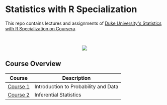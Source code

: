# Statistics with R Specialization

This repo contains lectures and assignments of [Duke University's Statistics with R Specialization on Coursera](https://www.coursera.org/specializations/statistics).

<br/>
<p align="center">
  <img src="http://neurotechsf.com/wp-content/uploads/2015/08/duke-logo.jpg">
</p>

## Course Overview

| Course                                             | Description                          |
| -------------------------------------------------- | ------------------------------------ |
| [Course 1](1-Introduction_to_Probability_and_Data) | Introduction to Probability and Data |
| [Course 2](2-Inferential_Statistics)               | Inferential Statistics               |
